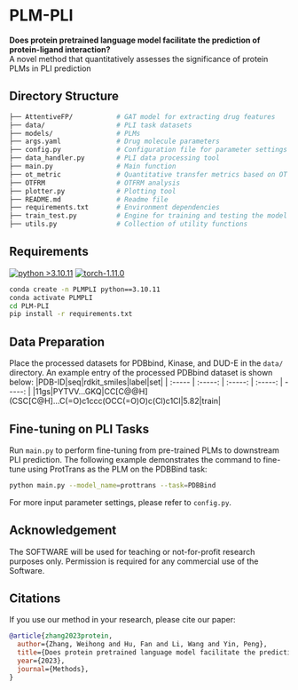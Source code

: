 # PLM-PLI
**Does protein pretrained language model facilitate the prediction of protein-ligand interaction?** \
A novel method that quantitatively assesses the significance of protein PLMs in PLI prediction

## Directory Structure
```bash
├── AttentiveFP/           # GAT model for extracting drug features
├── data/                  # PLI task datasets
├── models/                # PLMs
├── args.yaml              # Drug molecule parameters
├── config.py              # Configuration file for parameter settings
├── data_handler.py        # PLI data processing tool
├── main.py                # Main function
├── ot_metric              # Quantitative transfer metrics based on OT
├── OTFRM                  # OTFRM analysis
├── plotter.py             # Plotting tool
├── README.md              # Readme file
├── requirements.txt       # Environment dependencies
├── train_test.py          # Engine for training and testing the model
├── utils.py               # Collection of utility functions
```

## Requirements
[![python >3.10.11](https://img.shields.io/badge/python-3.10.11-brightgreen)](https://www.python.org/) [![torch-1.11.0](https://img.shields.io/badge/torch-1.11.0-orange)](https://github.com/pytorch/pytorch)

```bash
conda create -n PLMPLI python==3.10.11
conda activate PLMPLI
cd PLM-PLI
pip install -r requirements.txt
```

## Data Preparation
Place the processed datasets for PDBbind, Kinase, and DUD-E in the `data/` directory. An example entry of the processed PDBbind dataset is shown below:
|PDB-ID|seq|rdkit_smiles|label|set|
| :----- | :-----: | :-----: | :-----: | -----: |
|11gs|PYTVV...GKQ|CC[C@@H](CSC[C@H]...C(=O)c1ccc(OCC(=O)O)c(Cl)c1Cl|5.82|train|

## Fine-tuning on PLI Tasks
Run `main.py` to perform fine-tuning from pre-trained PLMs to downstream PLI prediction. The following example demonstrates the command to fine-tune using ProtTrans as the PLM on the PDBBind task:
```bash
python main.py --model_name=prottrans --task=PDBBind
```
For more input parameter settings, please refer to `config.py`.

## Acknowledgement
The SOFTWARE will be used for teaching or not-for-profit research purposes only. Permission is required for any commercial use of the Software.

## Citations
If you use our method in your research, please cite our paper:
```BibTex
@article{zhang2023protein,
  author={Zhang, Weihong and Hu, Fan and Li, Wang and Yin, Peng},
  title={Does protein pretrained language model facilitate the prediction of protein-ligand interaction?},
  year={2023},
  journal={Methods},
}
```
